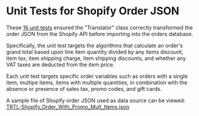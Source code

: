 # Unit Tests for Shopify Order JSON

These [16 unit tests](/UnitTests/ShopifyTranslationTest.cs) ensured the "Translator" class correctly transformed the order JSON from the Shopify API before importing into the orders database.

Specifically, the unit test targets the algorithms that calculate an order's grand total based upon line item quantity divided by any items discount, item tax, item shipping charge, item shipping discounts, and whether any VAT taxes are deducted from the item price.

Each unit test targets specific order variables such as orders with a single item, multipe items, items with multiple quantities, in combination with the absence or presence of sales tax, promo codes, and gift cards.

A sample file of Shopify order JSON used as data source can be viewed: [TRTL-Shopify_Order_With_Promo_Mult_Items.json](/UnitTests/Data/TRTL-Shopify_Order_With_Promo_Mult_Items.json)
